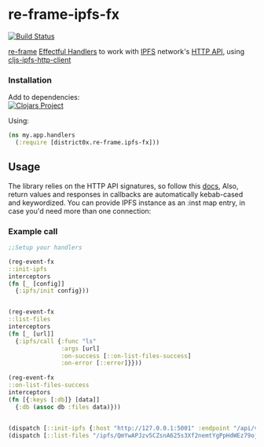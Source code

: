 # re-frame-ipfs-fx

[![Build Status](https://travis-ci.org/district0x/re-frame-ipfs-fx.svg?branch=master)](https://travis-ci.org/district0x/re-frame-ipfs-fx)

[re-frame](https://github.com/Day8/re-frame) [Effectful Handlers](https://github.com/Day8/re-frame/blob/develop/docs/EffectfulHandlers.md) to work with [IPFS](https://ipfs.io/) network's [HTTP API](https://docs.ipfs.io/reference/api/http/), using [cljs-ipfs-http-client](https://github.com/district0x/cljs-ipfs-http-client)

### Installation ###

Add to dependencies: <br>
[![Clojars Project](https://img.shields.io/clojars/v/district0x/re-frame-ipfs-fx.svg)](https://clojars.org/district0x/re-frame-ipfs-fx)

Using:

```clojure
(ns my.app.handlers
  (:require [district0x.re-frame.ipfs-fx]))
```

## Usage
The library relies on the HTTP API signatures, so follow this [docs](https://github.com/ipfs/js-ipfs-api#api), Also, return values and responses in callbacks are automatically kebab-cased and keywordized. You can provide IPFS instance as an :inst map entry, in case you'd need more than one connection:


### Example call
```clojure
;;Setup your handlers

(reg-event-fx
::init-ipfs
interceptors
(fn [_ [config]]
  {:ipfs/init config}))                                                                     


(reg-event-fx
::list-files
interceptors
(fn [_ [url]]
  {:ipfs/call {:func "ls"
               :args [url]
               :on-success [::on-list-files-success]
               :on-error [::error]}}))  
               
(reg-event-fx
::on-list-files-success
interceptors
(fn [{:keys [:db]} [data]]
  {:db (assoc db :files data)}))

    
(dispatch [::init-ipfs {:host "http://127.0.0.1:5001" :endpoint "/api/v0"}])
(dispatch [::list-files "/ipfs/QmYwAPJzv5CZsnA625s3Xf2nemtYgPpHdWEz79ojWnPbdG/"])
```
